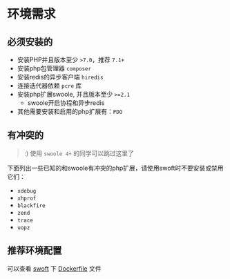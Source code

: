 # 环境需求

## 必须安装的

- 安装PHP并且版本至少 `>7.0`，推荐 `7.1+`
- 安装php包管理器 `composer`
- 安装redis的异步客户端 `hiredis`
- 连接迭代器依赖 `pcre` 库
- 安装php扩展swoole, 并且版本至少 `>=2.1`
	- swoole开启协程和异步redis
- 其他需要安装和启用的php扩展有：`PDO`

## 有冲突的

> :) 使用 `swoole 4+` 的同学可以跳过这里了

下面列出一些已知的和swoole有冲突的php扩展，请使用swoft时不要安装或禁用它们：

- `xdebug`
- `xhprof`
- `blackfire`
- `zend`
- `trace`
- `uopz`

## 推荐环境配置

可以查看 [swoft](https://github.com/swoft-cloud/swoft) 下 [Dockerfile](https://github.com/swoft-cloud/swoft/blob/master/Dockerfile) 文件
